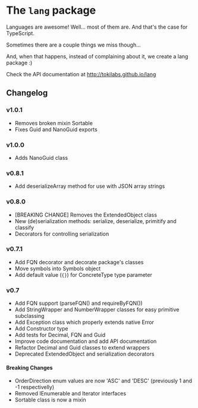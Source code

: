 # The `lang` package

Languages are awesome! Well... most of them are. And that's the case for TypeScript.

Sometimes there are a couple things we miss though...

And, when that happens, instead of complaining about it, we create a lang package :)

Check the API documentation at http://tokilabs.github.io/lang

## Changelog

### v1.0.1

- Removes broken mixin Sortable
- Fixes Guid and NanoGuid exports

### v1.0.0

- Adds NanoGuid class

### v0.8.1

- Add deserializeArray method for use with JSON array strings

### v0.8.0

- [BREAKING CHANGE] Removes the ExtendedObject class
- New (de)serialization methods: serialize, deserialize, primitify and classify
- Decorators for controlling serialization

### v0.7.1

- Add FQN decorator and decorate package's classes
- Move symbols into Symbols object
- Add default value (`{}`) for ConcreteType type parameter

### v0.7

- Add FQN support (parseFQN() and requireByFQN())
- Add StringWrapper and NumberWrapper classes for easy primitive subclassing
- Add Exception class which properly extends native Error
- Add Constructor<T> type
- Add tests for Decimal, FQN and Guid
- Improve code documentation and add API documentation
- Refactor Decimal and Guid classes to extend wrappers
- Deprecated ExtendedObject and serialization decorators

#### Breaking Changes

- OrderDirection enum values are now 'ASC' and 'DESC' (previously 1 and -1 respectivelly)
- Removed IEnumerable and Iterator interfaces
- Sortable class is now a mixin
